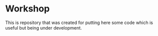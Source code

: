# Workshop

This is repository that was created for putting here some code which is useful but being under development.
